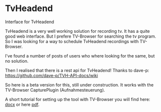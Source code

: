 # TvHeadend
Interface for TvHeadend

TvHeadend is a very well working solution for recording tv. It has a quite good web interface.
But I prefere TV-Browser for searching the tv program. So I was looking for a way to schedule TvHeadend recordings with TV-Browser.

I've found a number of posts of users who where looking for the same, but no solution.

Then I realised that there is a rest api for TvHeadend! Thanks to dave-p: https://github.com/dave-p/TVH-API-docs/wiki

So here is a beta version for this, still under construction. It works with the TV-Browser CapturePlugin (Aufnahmesteuerung).

A short tutorial for setting up the tool with TV-Browser you will find here: <a href="https://github.com/ChrWieg/TvHeadend/blob/master/Docs/HowToSetupTvBrowser.docx">docx</a> or here <a href="https://github.com/ChrWieg/TvHeadend/blob/master/Docs/HowToSetupTvBrowser.pdf">pdf</a>.
